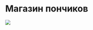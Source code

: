 <!DOCTYPE html>
<html lang='ru'>
<head>
    <meta charset='UTF-8'>
    <meta http-equiv='X-UA-Compatible' content='IE=edge'>
    <meta name='viewport' content='width=device-width, initial-scale=1.0'>
</head>
<style>
/* Стили пиши здесь :) */

</style>
<body>
<h1> Магазин пончиков </h1>
<img src="/uploads/2023/02/donut.png">
</body>
</html>
